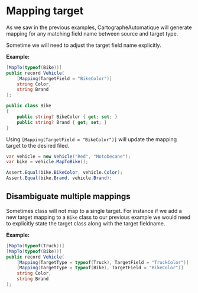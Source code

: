 # Mapping target

As we saw in the previous examples, CartographeAutomatique will generate mapping 
for any matching field name between source and target type.

Sometime we will need to adjust the target field name explicitly.

**Example:**

```csharp
[MapTo(typeof(Bike))]
public record Vehicle(
    [Mapping(TargetField = "BikeColor")]
    string Color,
    string Brand
);

public class Bike
{
    public string? BikeColor { get; set; }
    public string? Brand { get; set; }
}
```

Using `[Mapping(TargetField = "BikeColor")]` will update the mapping target to the desired filed.

```csharp
var vehicle = new Vehicle("Red", "Motobecane");
var bike = vehicle.MapToBike();

Assert.Equal(bike.BikeColor, vehicle.Color);
Assert.Equal(bike.Brand, vehicle.Brand);
```

## Disambiguate multiple mappings

Sometimes class will not map to a single target. 
For instance if we add a new target mapping to a `Bike` class to our previous example 
we would need to explicitly state the target class along with the target fieldname.

**Example:**

```csharp
[MapTo(typeof(Truck))]
[MapTo(typeof(Bike))]
public record Vehicle(
    [Mapping(TargetType = typeof(Truck), TargetField = "TruckColor")]
    [Mapping(TargetType = typeof(Bike), TargetField = "BikeColor")]
    string Color,
    string Brand
);
```